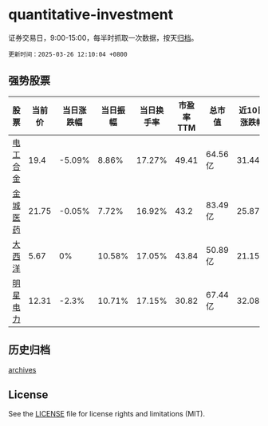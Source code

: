 # quantitative-investment

证券交易日，9:00-15:00，每半时抓取一次数据，按天[归档](archives)。

`更新时间：2025-03-26 12:10:04 +0800`

## 强势股票

|股票|当前价|当日涨跌幅|当日振幅|当日换手率|市盈率TTM|总市值|近10日涨跌幅|
|----|----|----|----|----|----|----|----|
|[电工合金](https://xueqiu.com/S/SZ300697)|19.4|-5.09%|8.86%|17.27%|49.41|64.56亿|31.44%|
|[金城医药](https://xueqiu.com/S/SZ300233)|21.75|-0.05%|7.72%|16.92%|43.2|83.49亿|25.87%|
|[大西洋](https://xueqiu.com/S/SH600558)|5.67|0%|10.58%|17.05%|43.84|50.89亿|21.15%|
|[明星电力](https://xueqiu.com/S/SH600101)|12.31|-2.3%|10.71%|17.15%|30.82|67.44亿|32.08%|

## 历史归档

[archives](archives)

## License

See the [LICENSE](LICENSE) file for license rights and limitations (MIT).